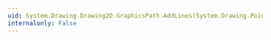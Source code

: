 ```yaml
---
uid: System.Drawing.Drawing2D.GraphicsPath.AddLines(System.Drawing.Point[])
internalonly: False
---
```

